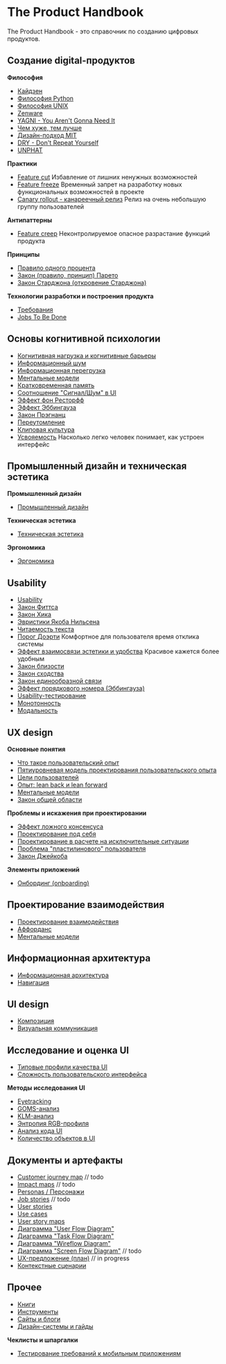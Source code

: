 # The Product Handbook

The Product Handbook  - это справочник по созданию цифровых продуктов.
 

## Создание digital-продуктов

**Философия**

- [Кайдзен](product-phylosophy-kaizen.md)
- [Философия Python](product-phylosophy-python.md)
- [Философия UNIX](product-phylosophy-unix.md)
- [Zenware](product-phylosophy-zenware.md)
- [YAGNI - You Aren't Gonna Need It](product-phylosophy-yagni.md)
- [Чем хуже, тем лучше](product-phylosophy-worse-is-better.md)
- [Дизайн-подход MIT](product-phylosophy-mit-design-approach.md)
- [DRY - Don't Repeat Yourself](product-phylosophy-dry.md)
- [UNPHAT](product-phylosophy-unphat.md)

**Практики**
    
- [Feature cut](product-phylosophy-feature-cut.md)
  Избавление от лишних ненужных возможностей
- [Feature freeze](product-practice-feature-freeze.md)
  Временный запрет на разработку новых функциональных возможностей в проекте
- [Canary rollout - канареечный релиз](product-practice-canary-rollout.md)
  Релиз на очень небольшую группу пользователей

**Антипаттерны**
    
- [Feature creep](product-phylosophy-feature-creep.md)
  Неконтролируемое опасное разрастание функций продукта

**Принципы**
    
- [Правило одного процента](product-principle-one-percent-rule.md)
- [Закон (правило, принцип) Парето](product-principle-pareto.md)
- [Закон Старджона (откровение Старджона)](product-principle-starjohn.md)

**Технологии разработки и построения продукта**
    
- [Требования](product-tech-requirements.md)
- [Jobs To Be Done](product-tech-jtbd.md)


## Основы когнитивной психологии

- [Когнитивная нагрузка и когнитивные барьеры](cognitive-cognitive-load.md)
- [Информационный шум](cognitive-info-noise.md)
- [Информационная перегрузка](cognitive-information-overload.md)
- [Ментальные модели](cognitive-mental-models.md)
- [Кратковременная память](cognitive-short-memory.md)
- [Соотношение "Сигнал/Шум" в UI](cognitive-sig-noise.md)
- [Эффект фон Ресторфф](cognitive-restorff-effect.md)
- [Эффект Эббингауза](cognitive-ebbinghaus-edge-effect.md)
- [Закон Прэгнанц](cognitive-pragnanz-effect.md)
- [Переутомление](cognitive-overwork.md)
- [Клиповая культура](cognitive-clip-culture.md)
- [Усвояемость](cognitive-comprehensibility.md)
  Насколько легко человек понимает, как устроен интерфейс


## Промышленный дизайн и техническая эстетика

**Промышленный дизайн**

- [Промышленный дизайн](industrial-design-about.md)

**Техническая эстетика**

- [Техническая эстетика](aesthetics-tech-about.md)

**Эргономика**

- [Эргономика](ergonomics-about.md)


## Usability

- [Usability](usability-about.md)
- [Закон Фиттса](usability-law-fitts.md)
- [Закон Хика](usability-law-hicks.md)
- [Эвристики Якоба Нильсена](usability-nielsen-rules.md)
- [Читаемость текста](usability-text-readability.md)
- [Порог Доэрти](usability-doherty-threshold.md)
  Комфортное для пользователя время отклика системы
- [Эффект взаимосвязи эстетики и удобства](usability-aesthetic-effect.md)
  Красивое кажется более удобным
- [Закон близости](usability-law-proximity.md)
- [Закон сходства](usability-law-similarity.md)
- [Закон единообразной связи](usability-law-connection.md)
- [Эффект порядкового номера (Эббингауза)](usability-effect-serial-pos.md)
- [Usability-тестирование](usability-testing.md)
- [Монотонность](usability-monotone-ui.md)
- [Модальность](usability-modal-ui.md)


## UX design

**Основные понятия**

- [Что такое пользовательский опыт](ux-about.md)
- [Пятиуровневая модель проектирования пользовательского опыта](ux-5level-model.md)
- [Цели пользователей](ux-user-goals.md)
- [Опыт: lean back и lean forward](lean-back-forward.md)
- [Ментальные модели](ux-mental-models.md)
- [Закон общей области](ux-law-common-region.md)

**Проблемы и искажения при проектировании**

- [Эффект ложного консенсуса](ux-problem-false-consensus.md)
- [Проектирование под себя](ux-problem-design-for-self.md)
- [Проектирование в расчете на исключительные ситуации](ux-problem-exception-driven-design.md)
- [Проблема "пластилинового" пользователя](ux-problem-flexible-user.md)
- [Закон Джейкоба](ux-jacobs-law.md)

**Элементы приложений**

- [Онбординг (onboarding)](ux-onboarding.md)


## Проектирование взаимодействия

- [Проектирование взаимодействия](ixd-about.md)
- [Аффорданс](ixd-affordance.md)
- [Ментальные модели](ixd-mental-models.md)


## Информационная архитектура

- [Информационная архитектура](ia-about.md)
- [Навигация](ia-navigation.md)


## UI design

- [Композиция](ui-design-composition.md)
- [Визуальная коммуникация](ui-design-visual-communication.md)

## Исследование и оценка UI

- [Типовые профили качества UI](ui-research-quality-profiles.md)
- [Сложность пользовательского интерфейса](ui-complexity.md)

**Методы исследования UI**

- [Eyetracking](ui-research-method-eyetracking.md)
- [GOMS-анализ](ui-research-method-goms.md)
- [KLM-анализ](ui-research-method-klm.md)
- [Энтропия RGB-профиля](ui-research-method-rgb-entropy.md)
- [Анализ кода UI](ui-research-method-code-analysis.md)
- [Количество объектов в UI](ui-research-method-objects-amount.md)


## Документы и артефакты

- [Customer journey map](doc-customer-journey-map.md) // todo
- [Impact maps](doc-impact-maps.md) // todo
- [Personas / Персонажи](doc-personas-common.md)
- [Job stories](doc-job-stories.md) // todo
- [User stories](doc-user-stories.md)
- [Use cases](doc-use-cases.md)
- [User story maps](doc-story-maps.md)
- [Диаграмма "User Flow Diagram"](doc-diagram-user-flow.md)
- [Диаграмма "Task Flow Diagram"](doc-diagram-task-flow.md)
- [Диаграмма "Wireflow Diagram"](doc-diagram-wireflow.md)
- [Диаграмма "Screen Flow Diagram"]() // todo
- [UX-предложение (план)](doc-ux-proposal.md)  // in progress
- [Контекстные сценарии](doc-context-scenarios.md)


## Прочее

- [Книги](other-books.md)
- [Инструменты](other-tools.md)
- [Сайты и блоги](other-sites-links.md)
- [Дизайн-системы и гайды](other-design-guide-list.md)

**Чеклисты и шпаргалки**

- [Тестирование требований к мобильным приложениям](other-checklist-mobile-req-testing.md)

